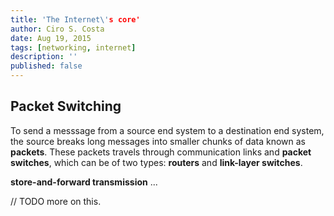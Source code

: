 ```yaml
---
title: 'The Internet\'s core'
author: Ciro S. Costa
date: Aug 19, 2015
tags: [networking, internet]
description: ''
published: false
---
```


## Packet Switching

To send a messsage from a source end system to a destination end system, the source breaks long messages into smaller chunks of data known as **packets**. These packets travels through communication links and **packet switches**, which can be of two types: **routers** and **link-layer switches**.

**store-and-forward transmission** ...


// TODO more on this.

